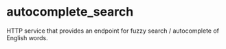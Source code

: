 # autocomplete_search
HTTP service that provides an endpoint for fuzzy search / autocomplete of English words.
